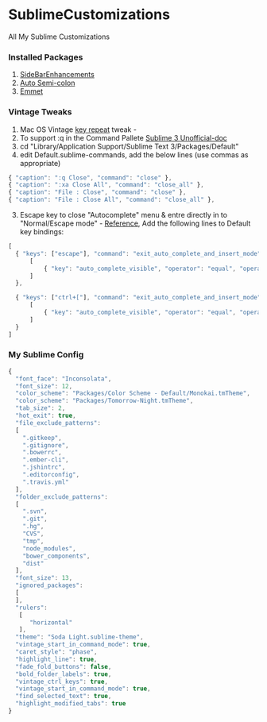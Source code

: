 # SublimeCustomizations
All My Sublime Customizations

### Installed Packages
1. [SideBarEnhancements](https://github.com/titoBouzout/SideBarEnhancements)
2. [Auto Semi-colon](https://github.com/vivait/SublimeAutoSemiColon)
3. [Emmet](https://github.com/sergeche/emmet-sublime)

### Vintage Tweaks
1. Mac OS Vintage [key repeat](https://gist.github.com/kconragan/2510186) tweak - 
2. To support :q in the Command Pallete [Sublime 3 Unofficial-doc](http://sublime-text-unofficial-documentation.readthedocs.org/en/latest/reference/command_palette.html)
  1. cd "Library/Application Support/Sublime Text 3/Packages/Default"
  2. edit Default.sublime-commands, add the below lines (use commas as appropriate)
  ```javascript
  { "caption": ":q Close", "command": "close" },
  { "caption": ":xa Close All", "command": "close_all" },
  { "caption": "File : Close", "command": "close" },
  { "caption": "File : Close All", "command": "close_all" },
  ```

3. Escape key to close "Autocomplete" menu & entre directly in to "Normal/Escape mode" - [Reference](https://github.com/tonymagro/VintageEscape), Add the following lines to Default key bindings:
  ```javascript
  [
  	{ "keys": ["escape"], "command": "exit_auto_complete_and_insert_mode", "context":
  		[
  			{ "key": "auto_complete_visible", "operator": "equal", "operand": true }
  		]
  	},
  
  	{ "keys": ["ctrl+["], "command": "exit_auto_complete_and_insert_mode", "context":
  		[
  			{ "key": "auto_complete_visible", "operator": "equal", "operand": true }
  		]
  	}
  ]
```
  
### My Sublime Config

```javascript
{
  "font_face": "Inconsolata",
  "font_size": 12,
  "color_scheme": "Packages/Color Scheme - Default/Monokai.tmTheme",
  "color_scheme": "Packages/Tomorrow-Night.tmTheme",
  "tab_size": 2,
  "hot_exit": true,
  "file_exclude_patterns":
  [
    ".gitkeep",
    ".gitignore",
    ".bowerrc",
    ".ember-cli",
    ".jshintrc",
    ".editorconfig",
    ".travis.yml"
  ],
  "folder_exclude_patterns":
  [
    ".svn",
    ".git",
    ".hg",
    "CVS",
    "tmp",
    "node_modules",
    "bower_components",
    "dist"
  ],
  "font_size": 13,
  "ignored_packages":
  [
  ],
  "rulers":
   [
      "horizontal"
   ],
  "theme": "Soda Light.sublime-theme",
  "vintage_start_in_command_mode": true,
  "caret_style": "phase",
  "highlight_line": true,
  "fade_fold_buttons": false,
  "bold_folder_labels": true,
  "vintage_ctrl_keys": true,
  "vintage_start_in_command_mode": true,
  "find_selected_text": true,
  "highlight_modified_tabs": true
}
```

